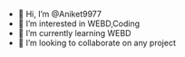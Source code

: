 - 👋 Hi, I’m @Aniket9977
- 👀 I’m interested in WEBD,Coding
- 🌱 I’m currently learning WEBD
- 💞️ I’m looking to collaborate on any project


<!---
Aniket9977/Aniket9977 is a ✨ special ✨ repository because its `README.md` (this file) appears on your GitHub profile.
You can click the Preview link to take a look at your changes.
--->
